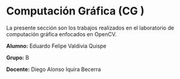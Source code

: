 # Computación Gráfica (CG   )

La presente sección son los trabajos realizados en el laboratorio de computación gráfica enfocados en OpenCV.

**Alumno:** Eduardo Felipe Valdivia Quispe

**Grupo:** B

**Docente:** Diego Alonso Iquira Becerra